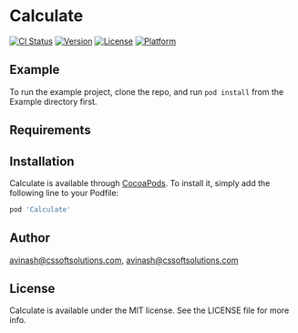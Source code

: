 # Calculate

[![CI Status](https://img.shields.io/travis/avinash@cssoftsolutions.com/Calculate.svg?style=flat)](https://travis-ci.org/avinash@cssoftsolutions.com/Calculate)
[![Version](https://img.shields.io/cocoapods/v/Calculate.svg?style=flat)](https://cocoapods.org/pods/Calculate)
[![License](https://img.shields.io/cocoapods/l/Calculate.svg?style=flat)](https://cocoapods.org/pods/Calculate)
[![Platform](https://img.shields.io/cocoapods/p/Calculate.svg?style=flat)](https://cocoapods.org/pods/Calculate)

## Example

To run the example project, clone the repo, and run `pod install` from the Example directory first.

## Requirements

## Installation

Calculate is available through [CocoaPods](https://cocoapods.org). To install
it, simply add the following line to your Podfile:

```ruby
pod 'Calculate'
```

## Author

avinash@cssoftsolutions.com, avinash@cssoftsolutions.com

## License

Calculate is available under the MIT license. See the LICENSE file for more info.
